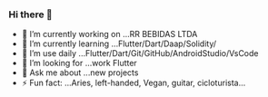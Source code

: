 ### Hi there 👋



- 🔭 I’m currently working on ...RR BEBIDAS LTDA
- 🌱 I’m currently learning ...Flutter/Dart/Daap/Solidity/
- 👯 I’m use daily ...Flutter/Dart/Git/GitHub/AndroidStudio/VsCode
- 🤔 I’m looking for ...work Flutter
- 💬 Ask me about ...new projects
- ⚡ Fun fact: ...Aries, left-handed, Vegan, guitar, cicloturista...
